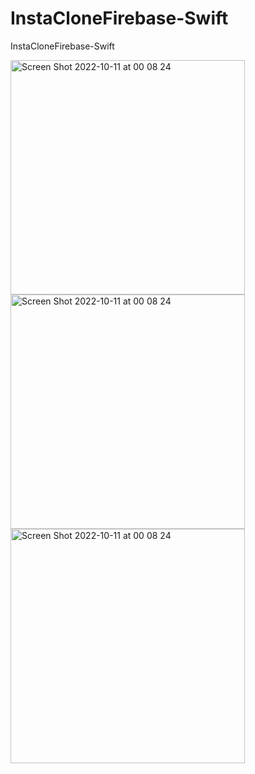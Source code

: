 # InstaCloneFirebase-Swift
InstaCloneFirebase-Swift

<img width="375" alt="Screen Shot 2022-10-11 at 00 08 24" src="https://user-images.githubusercontent.com/77584235/201482203-c2114f03-7dab-4a49-96bc-acca310b4df2.png"> <img width="375" alt="Screen Shot 2022-10-11 at 00 08 24" src="https://user-images.githubusercontent.com/77584235/201482344-0f582f98-745f-47e6-85f6-13f2e2d9a369.png">
<img width="375" alt="Screen Shot 2022-10-11 at 00 08 24" src="https://user-images.githubusercontent.com/77584235/201482361-a7a05120-1d02-4456-b676-aea2598ac711.png">

